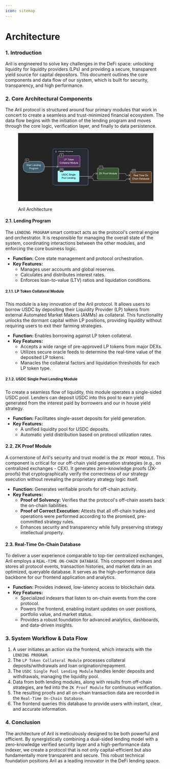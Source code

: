 ```yaml
---
icon: sitemap
---
```


# Architecture

### **1. Introduction​​**

Aril is engineered to solve key challenges in the DeFi space: unlocking liquidity for liquidity providers (LPs) and providing a secure, transparent yield source for capital depositors. This document outlines the core components and data flow of our system, which is built for security, transparency, and high performance.

### **​​2. Core Architectural Components​​**

The Aril protocol is structured around four primary modules that work in concert to create a seamless and trust-minimized financial ecosystem. The data flow begins with the initiation of the lending program and moves through the core logic, verification layer, and finally to data persistence.

<figure><img src="../.gitbook/assets/image.png" alt=""><figcaption><p>Aril Architecture</p></figcaption></figure>

#### **2.1. Lending Program** ​

The `LENDING PROGRAM` smart contract acts as the protocol's central engine and orchestrator. It is responsible for managing the overall state of the system, coordinating interactions between the other modules, and enforcing the core business logic.

* ​**​Function:​**​ Core state management and protocol orchestration.
* ​**​Key Features:​**​
  * Manages user accounts and global reserves.
  * Calculates and distributes interest rates.
  * Enforces loan-to-value (LTV) ratios and liquidation conditions.

#### <sup>​​2.1.1. LP Token Collateral Module​</sup>​

This module is a key innovation of the Aril protocol. It allows users to borrow USDC by depositing their Liquidity Provider (LP) tokens from external Automated Market Makers (AMMs) as collateral. This functionality unlocks the dormant capital within LP positions, providing liquidity without requiring users to exit their farming strategies.

* ​**​Function:​**​ Enables borrowing against LP token collateral.
* ​**​Key Features:​**​
  * Accepts a wide range of pre-approved LP tokens from major DEXs.
  * Utilizes secure oracle feeds to determine the real-time value of the deposited LP tokens.
  * Manacles the collateral factors and liquidation thresholds for each LP token type.

#### ​**​**<sup>**2.1.2. USDC Single Pool Lending Module​**</sup>​

To create a seamless flow of liquidity, this module operates a single-sided USDC pool. Lenders can deposit USDC into this pool to earn yield generated from the interest paid by borrowers and our in house yield strategy.&#x20;

* ​**​Function:​**​ Facilitates single-asset deposits for yield generation.
* ​**​Key Features:​**​
  * A unified liquidity pool for USDC deposits.
  * Automatic yield distribution based on protocol utilization rates.

#### ​**​2.2. ZK Proof Module** ​

A cornerstone of Aril's security and trust model is the `ZK PROOF MODULE`. This component is critical for our off-chain yield generation strategies (e.g., on centralized exchanges - CEX). It generates zero-knowledge proofs (ZK-proofs) that cryptographically verify the correctness of our strategy execution without revealing the proprietary strategy logic itself.

* ​**​Function:​**​ Generates verifiable proofs for off-chain activity.
* ​**​Key Features:​**​
  * ​**​Proof of Solvency:​**​ Verifies that the protocol's off-chain assets back the on-chain liabilities.
  * ​**​Proof of Correct Execution:​**​ Attests that all off-chain trades and operations were performed according to the promised, pre-committed strategy rules.
  * Enhances security and transparency while fully preserving strategy intellectual property.

#### ​**​2.3. Real-Time On-Chain Database** ​

To deliver a user experience comparable to top-tier centralized exchanges, Aril employs a `REAL-TIME ON-CHAIN DATABASE`. This component indexes and stores all protocol events, transaction histories, and market data in an optimized, queryable database. It serves as the high-performance data backbone for our frontend application and analytics.

* ​**​Function:​**​ Provides indexed, low-latency access to blockchain data.
* ​**​Key Features:​**​
  * Specialized indexers that listen to on-chain events from the core protocol.
  * Powers the frontend, enabling instant updates on user positions, portfolio value, and market status.
  * Provides a robust foundation for advanced analytics, dashboards, and data-driven insights.

### **​​3. System Workflow & Data Flow​​**

1. A user initiates an action via the frontend, which interacts with the `LENDING PROGRAM`.
2. The `LP Token Collateral Module` processes collateral deposits/withdrawals and loan origination/repayment.
3. The `USDC Single Pool Lending Module` handles lender deposits and withdrawals, managing the liquidity pool.
4. Data from both lending modules, along with results from off-chain strategies, are fed into the `ZK Proof Module` for continuous verification.
5. The resulting proofs and all on-chain transaction data are recorded in the `Real-Time On-Chain Database`.
6. The frontend queries this database to provide users with instant, clear, and accurate information.

### **​​4. Conclusion​​**

The architecture of Aril is meticulously designed to be both powerful and efficient. By synergistically combining a dual-sided lending model with a zero-knowledge verified security layer and a high-performance data indexer, we create a protocol that is not only capital-efficient but also fundamentally more transparent and secure. This robust technical foundation positions Aril as a leading innovator in the DeFi lending space.
